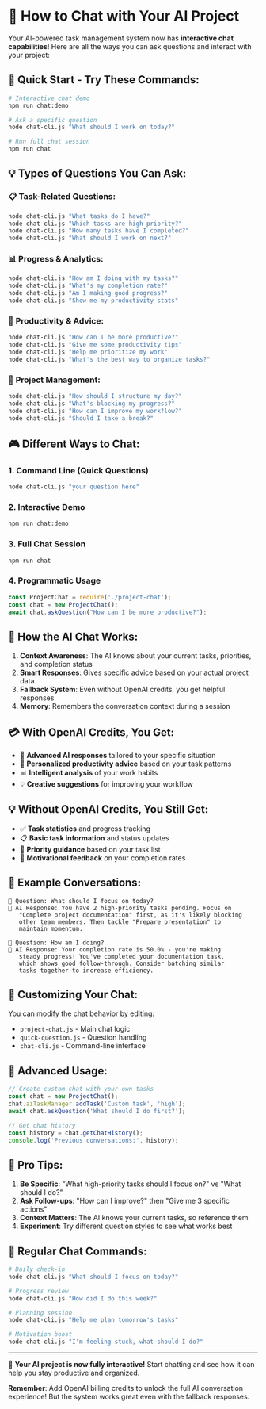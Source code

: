 # 💬 How to Chat with Your AI Project

Your AI-powered task management system now has **interactive chat capabilities**! Here are all the ways you can ask questions and interact with your project:

## 🎯 **Quick Start - Try These Commands:**

```bash
# Interactive chat demo
npm run chat:demo

# Ask a specific question
node chat-cli.js "What should I work on today?"

# Run full chat session
npm run chat
```

## 💡 **Types of Questions You Can Ask:**

### 📋 **Task-Related Questions:**
```bash
node chat-cli.js "What tasks do I have?"
node chat-cli.js "Which tasks are high priority?"
node chat-cli.js "How many tasks have I completed?"
node chat-cli.js "What should I work on next?"
```

### 📊 **Progress & Analytics:**
```bash
node chat-cli.js "How am I doing with my tasks?"
node chat-cli.js "What's my completion rate?"
node chat-cli.js "Am I making good progress?"
node chat-cli.js "Show me my productivity stats"
```

### 🎯 **Productivity & Advice:**
```bash
node chat-cli.js "How can I be more productive?"
node chat-cli.js "Give me some productivity tips"
node chat-cli.js "Help me prioritize my work"
node chat-cli.js "What's the best way to organize tasks?"
```

### 🚀 **Project Management:**
```bash
node chat-cli.js "How should I structure my day?"
node chat-cli.js "What's blocking my progress?"
node chat-cli.js "How can I improve my workflow?"
node chat-cli.js "Should I take a break?"
```

## 🎮 **Different Ways to Chat:**

### 1. **Command Line (Quick Questions)**
```bash
node chat-cli.js "your question here"
```

### 2. **Interactive Demo**
```bash
npm run chat:demo
```

### 3. **Full Chat Session** 
```bash
npm run chat
```

### 4. **Programmatic Usage**
```javascript
const ProjectChat = require('./project-chat');
const chat = new ProjectChat();
await chat.askQuestion("How can I be more productive?");
```

## 🧠 **How the AI Chat Works:**

1. **Context Awareness**: The AI knows about your current tasks, priorities, and completion status
2. **Smart Responses**: Gives specific advice based on your actual project data
3. **Fallback System**: Even without OpenAI credits, you get helpful responses
4. **Memory**: Remembers the conversation context during a session

## 💳 **With OpenAI Credits, You Get:**
- 🤖 **Advanced AI responses** tailored to your specific situation
- 🎯 **Personalized productivity advice** based on your task patterns
- 📊 **Intelligent analysis** of your work habits
- 💡 **Creative suggestions** for improving your workflow

## 💡 **Without OpenAI Credits, You Still Get:**
- ✅ **Task statistics** and progress tracking
- 📋 **Basic task information** and status updates
- 🎯 **Priority guidance** based on your task list
- 💪 **Motivational feedback** on your completion rates

## 🎨 **Example Conversations:**

```
🤔 Question: What should I focus on today?
🤖 AI Response: You have 2 high-priority tasks pending. Focus on 
   "Complete project documentation" first, as it's likely blocking 
   other team members. Then tackle "Prepare presentation" to 
   maintain momentum.

🤔 Question: How am I doing?
🤖 AI Response: Your completion rate is 50.0% - you're making 
   steady progress! You've completed your documentation task, 
   which shows good follow-through. Consider batching similar 
   tasks together to increase efficiency.
```

## 🔧 **Customizing Your Chat:**

You can modify the chat behavior by editing:
- `project-chat.js` - Main chat logic
- `quick-question.js` - Question handling
- `chat-cli.js` - Command-line interface

## 🚀 **Advanced Usage:**

```javascript
// Create custom chat with your own tasks
const chat = new ProjectChat();
chat.aiTaskManager.addTask('Custom task', 'high');
await chat.askQuestion('What should I do first?');

// Get chat history
const history = chat.getChatHistory();
console.log('Previous conversations:', history);
```

## 🎯 **Pro Tips:**

1. **Be Specific**: "What high-priority tasks should I focus on?" vs "What should I do?"
2. **Ask Follow-ups**: "How can I improve?" then "Give me 3 specific actions"
3. **Context Matters**: The AI knows your current tasks, so reference them
4. **Experiment**: Try different question styles to see what works best

## 🔄 **Regular Chat Commands:**

```bash
# Daily check-in
node chat-cli.js "What should I focus on today?"

# Progress review
node chat-cli.js "How did I do this week?"

# Planning session
node chat-cli.js "Help me plan tomorrow's tasks"

# Motivation boost
node chat-cli.js "I'm feeling stuck, what should I do?"
```

---

🎉 **Your AI project is now fully interactive!** Start chatting and see how it can help you stay productive and organized.

**Remember**: Add OpenAI billing credits to unlock the full AI conversation experience! But the system works great even with the fallback responses.
